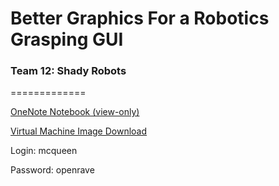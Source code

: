 # Better Graphics For a Robotics Grasping GUI
### Team 12: Shady Robots ###
=============

[OneNote Notebook (view-only)](https://1drv.ms/u/s!Av4EOp0PXBcCjGQ96cSX6slmyb54)

[Virtual Machine Image Download](https://drive.google.com/open?id=0BzM4_ayQHUjNUEUyVmlIanl4bVk)

Login: mcqueen

Password: openrave

